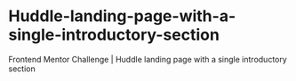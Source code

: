# Huddle-landing-page-with-a-single-introductory-section
Frontend Mentor Challenge | Huddle landing page with a single introductory section

